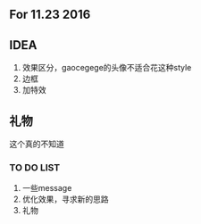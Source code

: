 ## For 11.23 2016

## IDEA

1. 效果区分，gaocegege的头像不适合花这种style
2. 边框
3. 加特效

## 礼物

这个真的不知道

### TO DO LIST

1. 一些message
2. 优化效果，寻求新的思路
3. 礼物